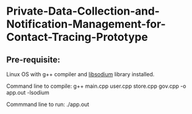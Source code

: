 # Private-Data-Collection-and-Notification-Management-for-Contact-Tracing-Prototype

## Pre-requisite: 

Linux OS with g++ compiler and [libsodium](https://libsodium.gitbook.io/doc/installation) library installed.

Command line to compile: g++ main.cpp user.cpp store.cpp gov.cpp -o app.out -lsodium

Commmand line to run: ./app.out
